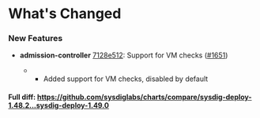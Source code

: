 # What's Changed

### New Features
- **admission-controller** [7128e512](https://github.com/sysdiglabs/charts/commit/7128e51219382f536fb61bded24414d97fb1eb42): Support for VM checks ([#1651](https://github.com/sysdiglabs/charts/issues/1651))

    * * Added support for VM checks, disabled by default
#### Full diff: https://github.com/sysdiglabs/charts/compare/sysdig-deploy-1.48.2...sysdig-deploy-1.49.0
